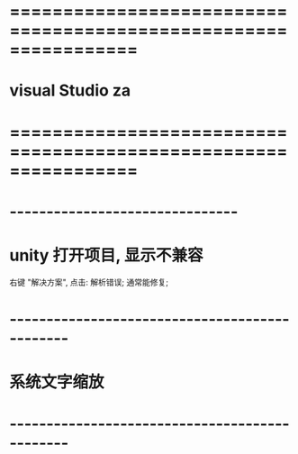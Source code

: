 # ================================================================ #
#             visual Studio za
# ================================================================ #


# ------------------------------- #
#    unity 打开项目, 显示不兼容
右键 "解决方案", 点击: 解析错误;
通常能修复;





# ---------------------------------------------- #
#       系统文字缩放
# ---------------------------------------------- #












